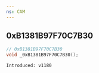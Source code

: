 ```yaml
---
ns: CAM
---
```

## 0xB1381B97F70C7B30

```c
// 0xB1381B97F70C7B30
void _0xB1381B97F70C7B30();
```

```
Introduced: v1180
```

